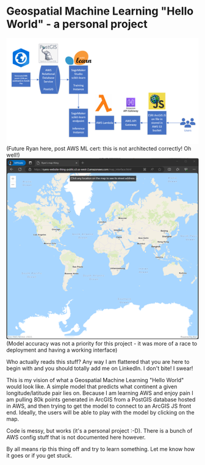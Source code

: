 # Geospatial Machine Learning "Hello World" - a personal project
![](images/flowchart.png)
(Future Ryan here, post AWS ML cert: this is not architected correctly! Oh well!)
![](images/interface_gif.gif)
(Model accuracy was not a priority for this project - it was more of a race to deployment and having a working interface)

Who actually reads this stuff? Any way I am flattered that you are here to begin with and you should totally add me on LinkedIn. I don't bite! I swear!

This is my vision of what a Geospatial Machine Learning "Hello World" would look like. A simple model that predicts what continent a given longitude/latitude pair lies on. Because I am learning AWS and enjoy pain I am pulling 80k points generated in ArcGIS from a PostGIS database hosted in AWS, and then trying to get the model to connect to an ArcGIS JS front end. Ideally, the users will be able to play with the model by clicking on the map. 

Code is messy, but works (it's a personal project :-D). There is a bunch of AWS config stuff that is not documented here however.

By all means rip this thing off and try to learn something. Let me know how it goes or if you get stuck.
